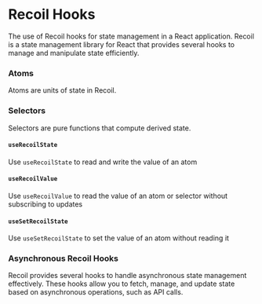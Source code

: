 # Recoil Hooks 

The use of Recoil hooks for state management in a React application. Recoil is a state management library for React that provides several hooks to manage and manipulate state efficiently.

### Atoms

Atoms are units of state in Recoil.

### Selectors

Selectors are pure functions that compute derived state.

#### `useRecoilState`

Use `useRecoilState` to read and write the value of an atom

#### `useRecoilValue`

Use `useRecoilValue` to read the value of an atom or selector without subscribing to updates

#### `useSetRecoilState`

Use `useSetRecoilState` to set the value of an atom without reading it

### Asynchronous Recoil Hooks

Recoil provides several hooks to handle asynchronous state management effectively. These hooks allow you to fetch, manage, and update state based on asynchronous operations, such as API calls.
